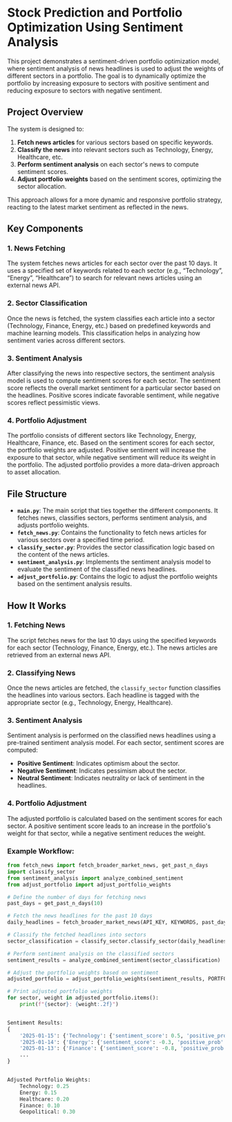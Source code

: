 # Stock Prediction and Portfolio Optimization Using Sentiment Analysis

This project demonstrates a sentiment-driven portfolio optimization model, where sentiment analysis of news headlines is used to adjust the weights of different sectors in a portfolio. The goal is to dynamically optimize the portfolio by increasing exposure to sectors with positive sentiment and reducing exposure to sectors with negative sentiment.

## Project Overview

The system is designed to:
1. **Fetch news articles** for various sectors based on specific keywords.
2. **Classify the news** into relevant sectors such as Technology, Energy, Healthcare, etc.
3. **Perform sentiment analysis** on each sector's news to compute sentiment scores.
4. **Adjust portfolio weights** based on the sentiment scores, optimizing the sector allocation.

This approach allows for a more dynamic and responsive portfolio strategy, reacting to the latest market sentiment as reflected in the news.

## Key Components

### 1. **News Fetching**
   The system fetches news articles for each sector over the past 10 days. It uses a specified set of keywords related to each sector (e.g., “Technology”, “Energy”, “Healthcare”) to search for relevant news articles using an external news API.

### 2. **Sector Classification**
   Once the news is fetched, the system classifies each article into a sector (Technology, Finance, Energy, etc.) based on predefined keywords and machine learning models. This classification helps in analyzing how sentiment varies across different sectors.

### 3. **Sentiment Analysis**
   After classifying the news into respective sectors, the sentiment analysis model is used to compute sentiment scores for each sector. The sentiment score reflects the overall market sentiment for a particular sector based on the headlines. Positive scores indicate favorable sentiment, while negative scores reflect pessimistic views.

### 4. **Portfolio Adjustment**
   The portfolio consists of different sectors like Technology, Energy, Healthcare, Finance, etc. Based on the sentiment scores for each sector, the portfolio weights are adjusted. Positive sentiment will increase the exposure to that sector, while negative sentiment will reduce its weight in the portfolio. The adjusted portfolio provides a more data-driven approach to asset allocation.

## File Structure

- **`main.py`**: The main script that ties together the different components. It fetches news, classifies sectors, performs sentiment analysis, and adjusts portfolio weights.
- **`fetch_news.py`**: Contains the functionality to fetch news articles for various sectors over a specified time period.
- **`classify_sector.py`**: Provides the sector classification logic based on the content of the news articles.
- **`sentiment_analysis.py`**: Implements the sentiment analysis model to evaluate the sentiment of the classified news headlines.
- **`adjust_portfolio.py`**: Contains the logic to adjust the portfolio weights based on the sentiment analysis results.

## How It Works

### 1. Fetching News
The script fetches news for the last 10 days using the specified keywords for each sector (Technology, Finance, Energy, etc.). The news articles are retrieved from an external news API.

### 2. Classifying News
Once the news articles are fetched, the `classify_sector` function classifies the headlines into various sectors. Each headline is tagged with the appropriate sector (e.g., Technology, Energy, Healthcare).

### 3. Sentiment Analysis
Sentiment analysis is performed on the classified news headlines using a pre-trained sentiment analysis model. For each sector, sentiment scores are computed:
- **Positive Sentiment**: Indicates optimism about the sector.
- **Negative Sentiment**: Indicates pessimism about the sector.
- **Neutral Sentiment**: Indicates neutrality or lack of sentiment in the headlines.

### 4. Portfolio Adjustment
The adjusted portfolio is calculated based on the sentiment scores for each sector. A positive sentiment score leads to an increase in the portfolio's weight for that sector, while a negative sentiment reduces the weight.

### Example Workflow:

```python
from fetch_news import fetch_broader_market_news, get_past_n_days
import classify_sector
from sentiment_analysis import analyze_combined_sentiment
from adjust_portfolio import adjust_portfolio_weights

# Define the number of days for fetching news
past_days = get_past_n_days(10)

# Fetch the news headlines for the past 10 days
daily_headlines = fetch_broader_market_news(API_KEY, KEYWORDS, past_days)

# Classify the fetched headlines into sectors
sector_classification = classify_sector.classify_sector(daily_headlines)

# Perform sentiment analysis on the classified sectors
sentiment_results = analyze_combined_sentiment(sector_classification)

# Adjust the portfolio weights based on sentiment
adjusted_portfolio = adjust_portfolio_weights(sentiment_results, PORTFOLIO)

# Print adjusted portfolio weights
for sector, weight in adjusted_portfolio.items():
    print(f"{sector}: {weight:.2f}")


Sentiment Results:
{
    '2025-01-15': {'Technology': {'sentiment_score': 0.5, 'positive_prob': 0.7, 'negative_prob': 0.1, 'neutral_prob': 0.2}},
    '2025-01-14': {'Energy': {'sentiment_score': -0.3, 'positive_prob': 0.2, 'negative_prob': 0.6, 'neutral_prob': 0.2}},
    '2025-01-13': {'Finance': {'sentiment_score': -0.8, 'positive_prob': 0.1, 'negative_prob': 0.7, 'neutral_prob': 0.2}},
    ...
}


Adjusted Portfolio Weights:
    Technology: 0.25
    Energy: 0.15
    Healthcare: 0.20
    Finance: 0.10
    Geopolitical: 0.30

